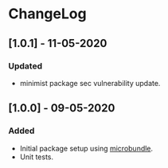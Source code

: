 # ChangeLog

## [1.0.1] - 11-05-2020

### Updated

- minimist package sec vulnerability update.

## [1.0.0] - 09-05-2020

### Added

- Initial package setup using [microbundle](https://github.com/developit/microbundle).
- Unit tests.

